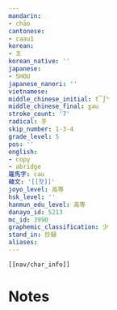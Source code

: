 ```yaml
---
mandarin:
- chāo
cantonese:
- caau1
korean:
- 초
korean_native: ''
japanese:
- SHOU
japanese_nanori: ''
vietnamese:
middle_chinese_initial: t͡ʃʰ
middle_chinese_final: ɣau
stroke_count: '7'
radical: 手
skip_number: 1-3-4
grade_level: 5
pos: ''
english:
- copy
- abridge
羅馬字: cau
韓文: '[[찻]]'
joyo_level: 高等
hsk_level: ''
hanmun_edu_level: 高等
danayo_id: 5213
mc_id: 3990
graphemic_classification: 少
stand_in: 抄録
aliases:
---
```

```meta-bind-embed
[[nav/char_info]]
```

# Notes

